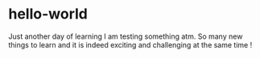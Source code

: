 # hello-world
Just another day of learning
 I am testing something atm. So many new things to learn and it is indeed exciting and challenging at the same time !
